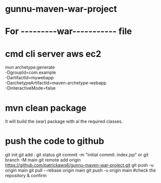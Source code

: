 # gunnu-maven-war-project
# For ---------war----------- file  
# cmd cli server aws ec2
  mvn archetype:generate \
  -DgroupId=com.example \
  -DartifactId=mywebapp \
  -DarchetypeArtifactId=maven-archetype-webapp \
  -DinteractiveMode=false
# mvn clean package
It will build the (war) package with al the required classes.
# push the code to github
git init
git add .
git status
git commit -m "initial commit: index.jsp" or
git branch -M main
   git remote add origin https://github.com/patrickaws6/gunnu-maven-war-project.git
   git push -u origin main
git pull --rebase origin main
git push -u origin main
#check the repository & confirm
